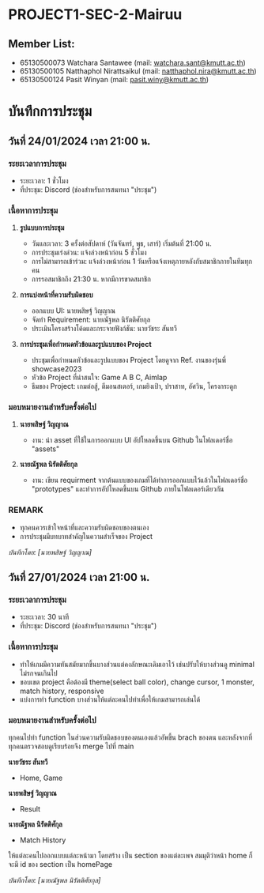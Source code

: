 # PROJECT1-SEC-2-Mairuu

## Member List:

- 65130500073 Watchara Santawee (mail: watchara.sant@kmutt.ac.th)
- 65130500105 Natthaphol Nirattsaikul (mail: natthaphol.nira@kmutt.ac.th)
- 65130500124 Pasit  Winyan (mail: pasit.winy@kmutt.ac.th)

# บันทึกการประชุม
## วันที่ 24/01/2024 เวลา 21:00 น.

### ระยะเวลาการประชุม
- ระยะเวลา: 1 ชั่วโมง
- ที่ประชุม: Discord (ช่องสำหรับการสนทนา "ประชุม")

### เนื้อหาการประชุม
1. **รูปแบบการประชุม**
   - วันและเวลา: 3 ครั้งต่อสัปดาห์ (วันจันทร์, พุธ, เสาร์) เริ่มต้นที่ 21:00 น.
   - การประชุมเร่งด่วน: แจ้งล่วงหน้าก่อน 5 ชั่วโมง
   - การไม่สามารถเข้าร่วม: แจ้งล่วงหน้าก่อน 1 วันหรือแจ้งเหตุภายหลังกับสมาชิกภายในทีมทุกคน
   - การรอสมาชิกถึง 21:30 น. หากมีการขาดสมาชิก

2. **การแบ่งหน้าที่ความรับผิดชอบ**
   - ออกแบบ UI: นายพสิษฐ์ วิญญาณ
   - จัดทำ Requirement: นายณัฐพล นิรัตติศัยกุล
   - ประเมินโครงสร้างโค้ดและกระจายฟังก์ชัน: นายวัชระ สันทวี

3. **การประชุมเพื่อกำหนดหัวข้อและรูปแบบของ Project**
   - ประชุมเพื่อกำหนดหัวข้อและรูปแบบของ Project โดยดูจาก Ref. งานของรุ่นพี่ showcase2023
   - หัวข้อ Project ที่น่าสนใจ: Game A B C, Aimlap
   - ธีมของ Project: เกมต่อสู้, ตีมอนสเตอร์, เกมยิงเป้า, ปราสาท, อัศวิน, โครงกระดูก

### มอบหมายงานสำหรับครั้งต่อไป
1. **นายพสิษฐ์ วิญญาณ**
   - งาน: นำ asset ที่ใช้ในการออกแบบ UI อัปโหลดขึ้นบน Github ในโฟลเดอร์ชื่อ "assets"

2. **นายณัฐพล นิรัตติศัยกุล**
   - งาน: เขียน requirment จากต้นแบบของเกมที่ได้ทำการออกแบบไว้แล้วในโฟลเดอร์ชื่อ "prototypes" และทำการอัปโหลดขึ้นบน Github ภายในโฟลเดอร์เดียวกัน

### REMARK
- ทุกคนควรเข้าใจหน้าที่และความรับผิดชอบของตนเอง
- การประชุมมีบทบาทสำคัญในความสำเร็จของ Project

*บันทึกโดย: [นายพสิษฐ์ วิญญาณ]*

## วันที่ 27/01/2024 เวลา 21:00 น.

### ระยะเวลาการประชุม
- ระยะเวลา: 30 นาที
- ที่ประชุม: Discord (ช่องสำหรับการสนทนา "ประชุม")

### เนื้อหาการประชุม
- ทำให้เกมมีความทันสมัยมากขึ้นบางส่วนแต่คงลักษณะเดิมเอาไว้  เช่นปรับให้บางส่วนดู minimal ไม่รกจนเกินไป
- ขอบเขต project คือต้องมี theme(select ball color), change cursor, 1 monster, match history, responsive 
- แบ่งการทำ function บางส่วนให้แต่ละคนไปทำเพื่อให้เกมสามารถเล่นได้

### มอบหมายงานสำหรับครั้งต่อไป
ทุกคนไปทำ function ในส่วนความรับผิดชอบของตนเองแล้วอัพขึ้น brach ของตน และหลังจากที่ทุกคนตรวจสอบดูเรียบร้อยจึง merge ไปที่ main

**นายวัชระ สันทวี**
- Home, Game

**นายพสิษฐ์ วิญญาณ**
- Result

**นายณัฐพล นิรัตติศักุล**
- Match History

ให้แต่ละคนไปออกแบบแต่ละหน้ามา โดยสร้าง เป็น section ของแต่ละเพจ สมมุติว่าหน้า home ก็จะมี id ของ section เป็น homePage
<section id="homePage"></section>

*บันทึกโดย: [นายณัฐพล นิรัตติศัยกุล]*

